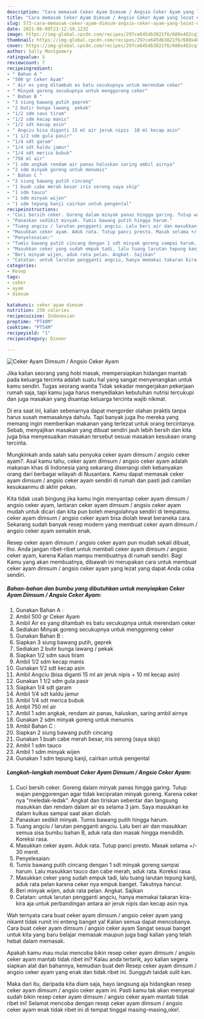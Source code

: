 ```yaml
---
description: "Cara memasak Ceker Ayam Dimsum / Angsio Ceker Ayam yang lezat dan Mudah Dibuat"
title: "Cara memasak Ceker Ayam Dimsum / Angsio Ceker Ayam yang lezat dan Mudah Dibuat"
slug: 573-cara-memasak-ceker-ayam-dimsum-angsio-ceker-ayam-yang-lezat-dan-mudah-dibuat
date: 2021-06-09T23:12:59.123Z
image: https://img-global.cpcdn.com/recipes/297ce645db3821f6/680x482cq70/ceker-ayam-dimsum-angsio-ceker-ayam-foto-resep-utama.jpg
thumbnail: https://img-global.cpcdn.com/recipes/297ce645db3821f6/680x482cq70/ceker-ayam-dimsum-angsio-ceker-ayam-foto-resep-utama.jpg
cover: https://img-global.cpcdn.com/recipes/297ce645db3821f6/680x482cq70/ceker-ayam-dimsum-angsio-ceker-ayam-foto-resep-utama.jpg
author: Sally Montgomery
ratingvalue: 5
reviewcount: 7
recipeingredient:
- " Bahan A "
- "500 gr Ceker Ayam"
- " Air es yang ditambah es batu secukupnya untuk merendam ceker"
- " Minyak goreng secukupnya untuk menggoreng ceker"
- " Bahan B "
- "3 siung bawang putih geprek"
- "2 butir bunga lawang  pekak"
- "1/2 sdm saus tiram"
- "1/2 sdm kecap manis"
- "1/2 sdt kecap asin"
- " Angciu bisa diganti 15 ml air jeruk nipis  10 ml kecap asin"
- "1 1/2 sdm gula pasir"
- "1/4 sdt garam"
- "1/4 sdt kaldu jamur"
- "1/4 sdt merica bubuk"
- "750 ml air"
- "1 sdm angkak rendam air panas haluskan saring ambil airnya"
- "2 sdm minyak goreng untuk menumis"
- " Bahan C "
- "2 siung bawang putih cincang"
- "1 buah cabe merah besar iris serong saya skip"
- "1 sdm tauco"
- "1 sdm minyak wijen"
- "1 sdm tepung kanji cairkan untuk pengental"
recipeinstructions:
- "Cuci bersih ceker. Goreng dalam minyak panas hingga garing. Tutup wajan penggorengan agar tidak kecipratan minyak goreng. Karena ceker nya &#34;meledak-ledak&#34;. Angkat dan tiriskan sebentar dan langsung masukkan dan rendam dalam air es selama 3 jam. Saya masukkan ke dalam kulkas sampai saat akan diolah."
- "Panaskan sedikit minyak. Tumis bawang putih hingga harum."
- "Tuang angciu / larutan pengganti angciu. Lalu beri air dan masukkan semua sisa bumbu bahan B, aduk rata dan masak hingga mendidih. Koreksi rasa."
- "Masukkan ceker ayam. Aduk rata. Tutup panci presto. Masak selama +/- 30 menit."
- "Penyelesaian:"
- "Tumis bawang putih cincang dengan 1 sdt minyak goreng sampai harum. Lalu masukkan tauco dan cabe merah, aduk rata. Koreksi rasa."
- "Masukkan ceker yang sudah empuk tadi, lalu tuang larutan tepung kanji, aduk rata pelan karena ceker nya empuk banget. Takutnya hancur."
- "Beri minyak wijen, aduk rata pelan. Angkat. Sajikan"
- "Catatan: untuk larutan pengganti angciu, hanya memakai takaran kira-kira aja untuk perbandingan antara air jeruk nipis dan kecap asin nya."
categories:
- Resep
tags:
- ceker
- ayam
- dimsum

katakunci: ceker ayam dimsum 
nutrition: 250 calories
recipecuisine: Indonesian
preptime: "PT40M"
cooktime: "PT54M"
recipeyield: "1"
recipecategory: Dinner

---
```



![Ceker Ayam Dimsum / Angsio Ceker Ayam](https://img-global.cpcdn.com/recipes/297ce645db3821f6/680x482cq70/ceker-ayam-dimsum-angsio-ceker-ayam-foto-resep-utama.jpg)

Jika kalian seorang yang hobi masak, mempersiapkan hidangan mantab pada keluarga tercinta adalah suatu hal yang sangat menyenangkan untuk kamu sendiri. Tugas seorang  wanita Tidak sekadar mengerjakan pekerjaan rumah saja, tapi kamu juga harus menyediakan kebutuhan nutrisi tercukupi dan juga masakan yang disantap keluarga tercinta wajib nikmat.

Di era  saat ini, kalian sebenarnya dapat mengorder olahan praktis tanpa harus susah memasaknya dahulu. Tapi banyak juga lho mereka yang memang ingin memberikan makanan yang terlezat untuk orang tercintanya. Sebab, menyajikan masakan yang dibuat sendiri jauh lebih bersih dan kita juga bisa menyesuaikan masakan tersebut sesuai masakan kesukaan orang tercinta. 



Mungkinkah anda salah satu penyuka ceker ayam dimsum / angsio ceker ayam?. Asal kamu tahu, ceker ayam dimsum / angsio ceker ayam adalah makanan khas di Indonesia yang sekarang disenangi oleh kebanyakan orang dari berbagai wilayah di Nusantara. Kamu dapat memasak ceker ayam dimsum / angsio ceker ayam sendiri di rumah dan pasti jadi camilan kesukaanmu di akhir pekan.

Kita tidak usah bingung jika kamu ingin menyantap ceker ayam dimsum / angsio ceker ayam, lantaran ceker ayam dimsum / angsio ceker ayam mudah untuk dicari dan kita pun boleh mengolahnya sendiri di tempatmu. ceker ayam dimsum / angsio ceker ayam bisa diolah lewat beraneka cara. Sekarang sudah banyak resep modern yang membuat ceker ayam dimsum / angsio ceker ayam semakin enak.

Resep ceker ayam dimsum / angsio ceker ayam pun mudah sekali dibuat, lho. Anda jangan ribet-ribet untuk membeli ceker ayam dimsum / angsio ceker ayam, karena Kalian mampu membuatnya di rumah sendiri. Bagi Kamu yang akan membuatnya, dibawah ini merupakan cara untuk membuat ceker ayam dimsum / angsio ceker ayam yang lezat yang dapat Anda coba sendiri.

<!--inarticleads1-->

##### Bahan-bahan dan bumbu yang dibutuhkan untuk menyiapkan Ceker Ayam Dimsum / Angsio Ceker Ayam:

1. Gunakan  Bahan A :
1. Ambil 500 gr Ceker Ayam
1. Ambil  Air es yang ditambah es batu secukupnya untuk merendam ceker
1. Sediakan  Minyak goreng secukupnya untuk menggoreng ceker
1. Gunakan  Bahan B :
1. Siapkan 3 siung bawang putih, geprek
1. Sediakan 2 butir bunga lawang / pekak
1. Siapkan 1/2 sdm saus tiram
1. Ambil 1/2 sdm kecap manis
1. Gunakan 1/2 sdt kecap asin
1. Ambil  Angciu (bisa diganti 15 ml air jeruk nipis + 10 ml kecap asin)
1. Gunakan 1 1/2 sdm gula pasir
1. Siapkan 1/4 sdt garam
1. Ambil 1/4 sdt kaldu jamur
1. Ambil 1/4 sdt merica bubuk
1. Ambil 750 ml air
1. Ambil 1 sdm angkak, rendam air panas, haluskan, saring ambil airnya
1. Gunakan 2 sdm minyak goreng untuk menumis
1. Ambil  Bahan C :
1. Siapkan 2 siung bawang putih cincang
1. Gunakan 1 buah cabe merah besar, iris serong (saya skip)
1. Ambil 1 sdm tauco
1. Ambil 1 sdm minyak wijen
1. Gunakan 1 sdm tepung kanji, cairkan untuk pengental




<!--inarticleads2-->

##### Langkah-langkah membuat Ceker Ayam Dimsum / Angsio Ceker Ayam:

1. Cuci bersih ceker. Goreng dalam minyak panas hingga garing. Tutup wajan penggorengan agar tidak kecipratan minyak goreng. Karena ceker nya &#34;meledak-ledak&#34;. Angkat dan tiriskan sebentar dan langsung masukkan dan rendam dalam air es selama 3 jam. Saya masukkan ke dalam kulkas sampai saat akan diolah.
1. Panaskan sedikit minyak. Tumis bawang putih hingga harum.
1. Tuang angciu / larutan pengganti angciu. Lalu beri air dan masukkan semua sisa bumbu bahan B, aduk rata dan masak hingga mendidih. Koreksi rasa.
1. Masukkan ceker ayam. Aduk rata. Tutup panci presto. Masak selama +/- 30 menit.
1. Penyelesaian:
1. Tumis bawang putih cincang dengan 1 sdt minyak goreng sampai harum. Lalu masukkan tauco dan cabe merah, aduk rata. Koreksi rasa.
1. Masukkan ceker yang sudah empuk tadi, lalu tuang larutan tepung kanji, aduk rata pelan karena ceker nya empuk banget. Takutnya hancur.
1. Beri minyak wijen, aduk rata pelan. Angkat. Sajikan
1. Catatan: untuk larutan pengganti angciu, hanya memakai takaran kira-kira aja untuk perbandingan antara air jeruk nipis dan kecap asin nya.




Wah ternyata cara buat ceker ayam dimsum / angsio ceker ayam yang nikamt tidak rumit ini enteng banget ya! Kalian semua dapat mencobanya. Cara buat ceker ayam dimsum / angsio ceker ayam Sangat sesuai banget untuk kita yang baru belajar memasak maupun juga bagi kalian yang telah hebat dalam memasak.

Apakah kamu mau mulai mencoba bikin resep ceker ayam dimsum / angsio ceker ayam mantab tidak ribet ini? Kalau anda tertarik, ayo kalian segera siapkan alat dan bahannya, kemudian buat deh Resep ceker ayam dimsum / angsio ceker ayam yang enak dan tidak ribet ini. Sungguh taidak sulit kan. 

Maka dari itu, daripada kita diam saja, hayo langsung aja hidangkan resep ceker ayam dimsum / angsio ceker ayam ini. Pasti kamu tak akan menyesal sudah bikin resep ceker ayam dimsum / angsio ceker ayam mantab tidak ribet ini! Selamat mencoba dengan resep ceker ayam dimsum / angsio ceker ayam enak tidak ribet ini di tempat tinggal masing-masing,oke!.

